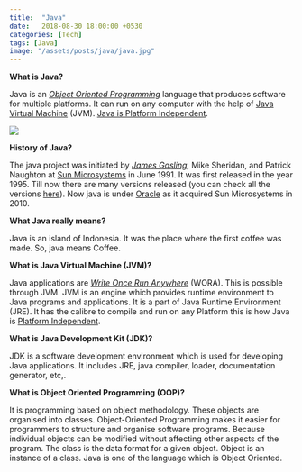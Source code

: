 ```yaml
---
title:  "Java"
date:   2018-08-30 18:00:00 +0530
categories: [Tech]
tags: [Java]
image: "/assets/posts/java/java.jpg"
---
```

**What is Java?**

Java is an <ins>*Object Oriented Programming*</ins> language that produces software for multiple platforms. It can run on any computer with the help of <ins>Java Virtual Machine</ins> (JVM). <ins>Java is Platform Independent</ins>.

<img src="{{site.baseurl}}//assets/posts/java/java.jpg">

**History of Java?**

The java project was initiated by <ins>*James Gosling*</ins>, Mike Sheridan, and Patrick Naughton at <ins>Sun Microsystems</ins> in June 1991. It was first released in the year 1995. Till now there are many versions released (you can check all the versions [here][version]). Now java is under <ins>Oracle</ins> as it acquired Sun Microsystems in 2010.

**What Java really means?**

Java is an island of Indonesia. It was the place where the first coffee was made. So, java means Coffee.

**What is Java Virtual Machine (JVM)?**

Java applications are <ins>*Write Once Run Anywhere*</ins> (WORA). This is possible through JVM. JVM is an engine which provides runtime environment to Java programs and applications. It is a part of Java Runtime Environment (JRE). It has the calibre to compile and run on any Platform this is how Java is <ins>Platform Independent</ins>.

**What is Java Development Kit (JDK)?**

JDK is a software development environment which is used for developing Java applications. It includes JRE, java compiler, loader, documentation generator, etc,.

**What is Object Oriented Programming (OOP)?**

It is programming based on object methodology. These objects are organised into classes. Object-Oriented Programming makes it easier for programmers to structure and organise software programs. Because individual objects can be modified without affecting other aspects of the program. The class is  the data format for a given object. Object is an instance of a class. Java is one of the language which is Object Oriented.

[version]:      https://en.wikipedia.org/wiki/Java_version_history